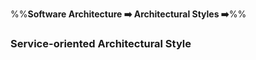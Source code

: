 <link rel="stylesheet" href="{{baseUrl}}/css/textbook.css">

<div class="website-content">

%%**Software Architecture :arrow_right: Architectural Styles :arrow_right:**%%

### Service-oriented Architectural Style

<div id="main">

<include src="./what/topicPanel.md" />

</div>
</div>
